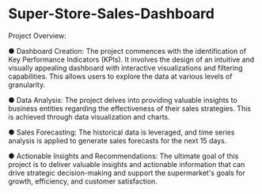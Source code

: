 # Super-Store-Sales-Dashboard
Project Overview: 

● Dashboard Creation: The project commences with the identification of Key Performance Indicators  (KPIs). It involves the design of an intuitive and visually appealing dashboard with interactive visualizations and filtering capabilities. This allows users to explore the data at various levels of granularity. 

● Data Analysis: The project delves into providing valuable insights to business entities regarding the effectiveness of their sales strategies. This is achieved through data visualization and charts. 

● Sales Forecasting: The historical data is leveraged, and time series analysis is applied to generate sales forecasts for the next 15 days. 

● Actionable Insights and Recommendations: The ultimate goal of this project is to deliver valuable insights and actionable information that can drive strategic decision-making and support the supermarket's goals for growth, efficiency, and customer satisfaction.
